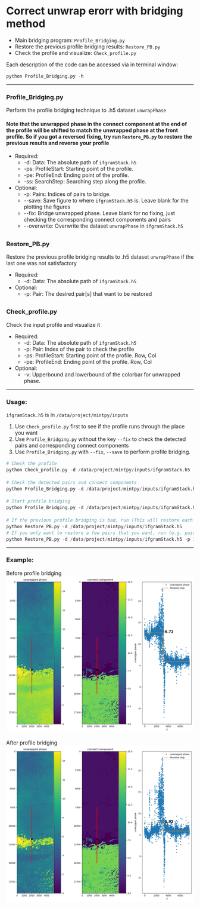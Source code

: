 # Correct unwrap erorr with bridging method

* Main bridging program: `Profile_Bridging.py`
* Restore the previous profile bridging results: `Restore_PB.py`
* Check the profile and visualize: `Check_profile.py`

Each description of the code can be accessed via in terminal window:
```python
python Profile_Bridging.py -h
```

---
### Profile_Bridging.py
Perform the profile bridging technique to .h5 dataset `unwrapPhase`  
#### Note that the unwrapped phase in the connect component at the end of the profile will be shifted to match the unwrapped phase at the front profile. So if you got a reversed fixing, try run `Restore_PB.py` to restore the previous results and reverse your profile
* Required:
  * -d: Data: The absolute path of `ifgramStack.h5`
  * -ps: ProfileStart: Starting point of the profile.
  * -pe: ProfileEnd: Ending point of the profile.
  * -ss: SearchStep: Searching step along the profile. 
* Optional:
  * -p: Pairs: Indices of pairs to bridge.
  * --save: Save figure to where `ifgramStack.h5` is. Leave blank for the plotting the figures
  * --fix: Bridge unwrapped phase. Leave blank for no fixing, just checking the corresponding connect components and pairs
  * --overwrite: Overwrite the dataset `unwrapPhase` in `ifgramStack.h5`
   
##
### Restore_PB.py
Restore the previous profile bridging results to .h5 dataset `unwrapPhase` if the last one was not satisfactory
* Required:
  * -d: Data: The absolute path of `ifgramStack.h5`
* Optional:
  * -p: Pair: The desired pair[s] that want to be restored
##
### Check_profile.py
Check the input profile and visualize it
* Required:
  * -d: Data: The absolute path of `ifgramStack.h5`
  * -p: Pair: Index of the pair to check the profile
  * -ps: ProfileStart: Starting point of the profile. Row, Col
  * -pe: ProfileEnd: Ending point of the profile. Row, Col
* Optional:
  * -v: Upperbound and lowerbound of the colorbar for unwrapped phase.

---
### Usage:
`ifgramStack.h5` is in `/data/project/mintpy/inputs`  

1. Use `Check_profile.py` first to see if the profile runs through the place you want
2. Use `Profile_Bridging.py` without the key `--fix` to check the detected pairs and corresponding connect components
3. Use `Profile_Bridging.py` with `--fix`, `--save` to perform profile bridging.
```python
# Check the profile
python Check_profile.py -d /data/project/mintpy/inputs/ifgramStack.h5 -p 1 -ps 2000 2000 -pe 5000 2000

# Check the detected pairs and connect components
python Profile_Bridging.py -d /data/project/mintpy/inputs/ifgramStack.h5 -ps 2000 2000 -pe 5000 2000

# Start profile bridging 
python Profile_Bridging.py -d /data/project/mintpy/inputs/ifgramStack.h5 -ps 2000 2000 -pe 5000 2000 --fix --save

# If the previous profile bridging is bad, run (This will restore each and every pair):
python Restore_PB.py -d /data/project/mintpy/inputs/ifgramStack.h5
# If you only want to restore a few pairs that you want, run (e.g. pair 1 5 8 12):
python Restore_PB.py -d /data/project/mintpy/inputs/ifgramStack.h5 -p 1 5 8 12

```
---
### Example:
Before profile bridging  
![Before correction](https://github.com/LiChiehLin/MintPy_gadgets/blob/1bc0f8d03b564b8adca68319dc398f9ff2d18270/Figures/Unwrap_Error.png)


After profile bridging
![After correction](https://github.com/LiChiehLin/MintPy_gadgets/blob/1bc0f8d03b564b8adca68319dc398f9ff2d18270/Figures/Unwrap_Error_Profile_Bridged.png)
